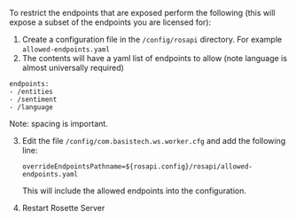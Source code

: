 To restrict the endpoints that are exposed perform the following (this will expose a subset of the endpoints you are licensed for):
1. Create a configuration file in the `/config/rosapi` directory. For example `allowed-endpoints.yaml`
2. The contents will have a yaml list of endpoints to allow (note language is almost universally required)
```
endpoints:
- /entities
- /sentiment
- /language
```
Note: spacing is important.

3. Edit the file `/config/com.basistech.ws.worker.cfg` and add the following line:
   ```
   overrideEndpointsPathname=${rosapi.config}/rosapi/allowed-endpoints.yaml
   ```

   This will include the allowed endpoints into the configuration.

4. Restart Rosette Server